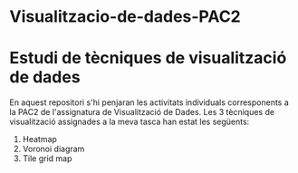 # Visualitzacio-de-dades-PAC2

# Estudi de tècniques de visualització de dades
En aquest repositori s'hi penjaran les activitats individuals corresponents a la PAC2 de l'assignatura de Visualització de Dades. Les 3 tècniques de visualització assignades a la meva tasca han estat les següents:
1.	Heatmap
2.	Voronoi diagram
3.	Tile grid map
